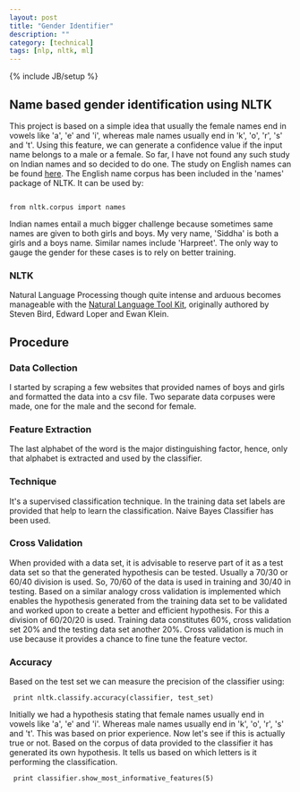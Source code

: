 ```yaml
---
layout: post
title: "Gender Identifier"
description: ""
category: [technical]
tags: [nlp, nltk, ml]
---
```

{% include JB/setup %}

## Name based gender identification using NLTK

This project is based on a simple idea that usually the female names end in vowels like 'a', 'e' and 'i', whereas male names usually end in 'k', 'o', 'r', 's' and 't'. Using this feature, we can generate a confidence value if the input name belongs to a male or a female. So far, I have not found any such study on Indian names and so decided to do one. The study on English names can be found [here](http://www.nltk.org/book/ch06.html). The English name corpus has been included in the 'names' package of NLTK. It can be used by:

<code>
from nltk.corpus import names
</code>

Indian names entail a much bigger challenge because sometimes same names are given to both girls and boys. My very name, 'Siddha' is both a girls and a boys name. Similar names include 'Harpreet'. The only way to gauge the gender for these cases is to rely on better training. 

### NLTK

Natural Language Processing though quite intense and arduous becomes manageable with the [Natural Language Tool Kit](http://www.nltk.org/), originally authored by Steven Bird, Edward Loper and Ewan Klein.

## Procedure

### Data Collection

I started by scraping a few websites that provided names of boys and girls and formatted the data into a csv file. Two separate data corpuses were made, one for the male and the second for female.

### Feature Extraction

The last alphabet of the word is the major distinguishing factor, hence, only that alphabet is extracted and used by the classifier.

### Technique

It's a supervised classification technique. In the training data set labels are provided that help to learn the classification. Naive Bayes Classifier has been used.

### Cross Validation

When provided with a data set, it is advisable to reserve part of it as a test data set so that the generated hypothesis can be tested. Usually a 70/30 or 60/40 division is used. So, 70/60 of the data is used in training and 30/40 in testing. Based on a similar analogy cross validation is implemented which enables the hypothesis generated from the training data set to be validated and worked upon to create a better and efficient hypothesis. For this a division of 60/20/20 is used. Training data constitutes 60%, cross validation set 20% and the testing data set another 20%. Cross validation is much in use because it provides a chance to fine tune the feature vector.

### Accuracy

Based on the test set we can measure the precision of the classifier using:

<code> print nltk.classify.accuracy(classifier, test_set) </code>

Initially we had a hypothesis stating that female names usually end in vowels like 'a', 'e' and 'i'. Whereas male names usually end in 'k', 'o', 'r', 's' and 't'. This was based on prior experience. Now let's see if this is actually true or not. Based on the corpus of data provided to the classifier it has generated its own hypothesis. It tells us based on which letters is it performing the classification.

<code> print classifier.show_most_informative_features(5) </code>
